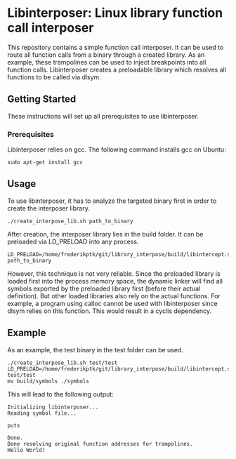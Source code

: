 # Libinterposer: Linux library function call interposer

This repository contains a simple function call interposer. It can be used to route all function calls from a binary through a created library. As an example, these trampolines can be used to inject breakpoints into all function calls. Libinterposer creates a preloadable library which resolves all functions to be called via dlsym.

## Getting Started

These instructions will set up all prerequisites to use libinterposer.

### Prerequisites

Libinterposer relies on gcc. The following command installs gcc on Ubuntu:

```
sudo apt-get install gcc
```

## Usage

To use libinterposer, it has to analyze the targeted binary first in order to create the interposer library.

```
./create_interpose_lib.sh path_to_binary
```

After creation, the interposer library lies in the build folder. It can be preloaded via LD_PRELOAD into any process.

```
LD_PRELOAD=/home/frederikptk/git/library_interpose/build/libintercept.so path_to_binary
```

However, this technique is not very reliable. Since the preloaded library is loaded first into the process memory space, the dynamic linker will find all symbols exported by the preloaded library first (before their actual definition). But other loaded libraries also rely on the actual functions. For example, a program using calloc cannot be used with libinterposer since dlsym relies on this function. This would result in a cyclis dependency.

## Example
As an example, the test binary in the test folder can be used.
```
./create_interpose_lib.sh test/test
LD_PRELOAD=/home/frederikptk/git/library_interpose/build/libintercept.so test/test
mv build/symbols ./symbols
```
This will lead to the following output:
```
Initializing libinterposer...
Reading symbol file...

puts

Done.
Done resolving original function addresses for trampolines.
Hello World!
```
